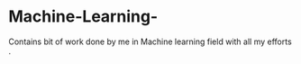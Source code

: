 # Machine-Learning-
Contains bit of work done by me in Machine learning field with all my efforts .
